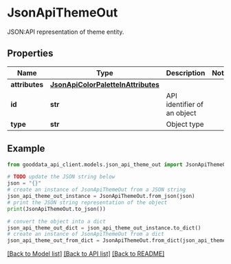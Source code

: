 # JsonApiThemeOut

JSON:API representation of theme entity.

## Properties

Name | Type | Description | Notes
------------ | ------------- | ------------- | -------------
**attributes** | [**JsonApiColorPaletteInAttributes**](JsonApiColorPaletteInAttributes.md) |  | 
**id** | **str** | API identifier of an object | 
**type** | **str** | Object type | 

## Example

```python
from gooddata_api_client.models.json_api_theme_out import JsonApiThemeOut

# TODO update the JSON string below
json = "{}"
# create an instance of JsonApiThemeOut from a JSON string
json_api_theme_out_instance = JsonApiThemeOut.from_json(json)
# print the JSON string representation of the object
print(JsonApiThemeOut.to_json())

# convert the object into a dict
json_api_theme_out_dict = json_api_theme_out_instance.to_dict()
# create an instance of JsonApiThemeOut from a dict
json_api_theme_out_from_dict = JsonApiThemeOut.from_dict(json_api_theme_out_dict)
```
[[Back to Model list]](../README.md#documentation-for-models) [[Back to API list]](../README.md#documentation-for-api-endpoints) [[Back to README]](../README.md)


